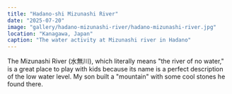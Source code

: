 ```yaml
---
title: "Hadano-shi Mizunashi River"
date: "2025-07-20"
image: "gallery/hadano-mizunashi-river/hadano-mizunashi-river.jpg"
location: "Kanagawa, Japan"
caption: "The water activity at Mizunashi river in Hadano"
---
```


The Mizunashi River (水無川), which literally means "the river of no water," is a great place to play with kids because its name is a perfect description of the low water level. My son built a "mountain" with some cool stones he found there.
